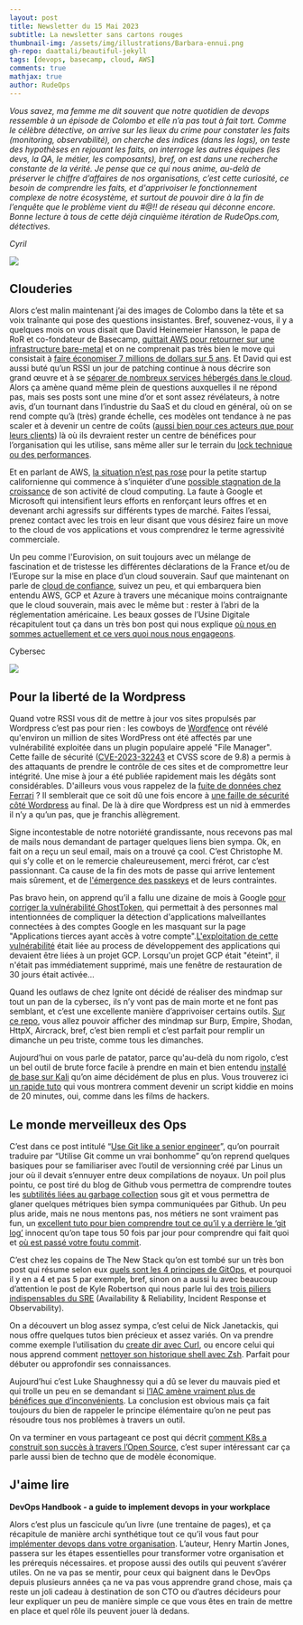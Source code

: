 ```yaml
---
layout: post
title: Newsletter du 15 Mai 2023
subtitle: La newsletter sans cartons rouges
thumbnail-img: /assets/img/illustrations/Barbara-ennui.png
gh-repo: daattali/beautiful-jekyll
tags: [devops, basecamp, cloud, AWS]
comments: true
mathjax: true
author: RudeOps
---
```



_Vous savez, ma femme me dit souvent que notre quotidien de devops ressemble à un épisode de Colombo et elle n’a pas tout à fait tort. Comme le célèbre détective, on arrive sur les lieux du crime pour constater les faits (monitoring, observabilité), on cherche des indices (dans les logs), on teste des hypothèses en rejouant les faits, on interroge les autres équipes (les devs, la QA, le métier, les composants), bref, on est dans une recherche constante de la vérité. Je pense que ce qui nous anime, au-delà de préserver le chiffre d’affaires de nos organisations, c’est cette curiosité, ce besoin de comprendre les faits, et d'apprivoiser le fonctionnement complexe de notre écosystème, et surtout de pouvoir dire à la fin de l’enquête que le problème vient du #@!! de réseau qui déconne encore. Bonne lecture à tous de cette déjà cinquième itération de RudeOps.com, détectives._

_Cyril_  

![](https://storage.mlcdn.com/account_image/325165/5yMQRR50LqnwZLDwvcCWlDcWKA5iyE1qK2R4CNUw.png)

## Clouderies

Alors c’est malin maintenant j’ai des images de Colombo dans la tête et sa voix traînante qui pose des questions insistantes. Bref, souvenez-vous, il y a quelques mois on vous disait que David Heinemeier Hansson, le papa de RoR et co-fondateur de Basecamp,  [quittait AWS pour retourner sur une infrastructure bare-metal](https://world.hey.com/dhh/why-we-re-leaving-the-cloud-654b47e0)  et on ne comprenait pas très bien le move qui consistait à  [faire économiser 7 millions de dollars sur 5 ans](https://dev.37signals.com/our-cloud-spend-in-2022/). Et David qui est aussi buté qu’un RSSI un jour de patching continue à nous décrire son grand œuvre et à se  [séparer de nombreux services hébergés dans le cloud](https://world.hey.com/dhh/it-s-not-just-cloud-costs-that-are-out-of-control-efcd098c). Alors ça amène quand même plein de questions auxquelles il ne répond pas, mais ses posts sont une mine d’or et sont assez révélateurs, à notre avis, d’un tournant dans l’industrie du SaaS et du cloud en général, où on se rend compte qu’à (très) grande échelle, ces modèles ont tendance à ne pas scaler et à devenir un centre de coûts ([aussi bien pour ces acteurs que pour leurs clients](https://www.bloomberg.com/news/articles/2023-04-26/amazon-starts-round-of-layoffs-in-aws-cloud-services-division?leadSource=uverify%20wall)) là où ils devraient rester un centre de bénéfices pour l’organisation qui les utilise, sans même aller sur le terrain du  [lock technique ou des performances](https://ubuntu.com/blog/cloud-repatriation-reasons).

Et en parlant de AWS,  [la situation n’est pas rose](https://www.nextplatform.com/2023/04/28/of-course-aws-revenues-are-slowing-and-profits-are-pinched/)  pour la petite startup californienne qui commence à s’inquiéter d’une  [possible stagnation de la croissance](https://www.digitalcommerce360.com/article/amazon-sales/)  de son activité de cloud computing. La faute à Google et Microsoft qui intensifient leurs efforts en renforçant leurs offres et en devenant archi agressifs sur différents types de marché. Faites l’essai, prenez contact avec les trois en leur disant que vous désirez faire un move to the cloud de vos applications et vous comprendrez le terme agressivité commerciale.

Un peu comme l'Eurovision, on suit toujours avec un mélange de fascination et de tristesse les différentes déclarations de la France et/ou de l’Europe sur la mise en place d’un cloud souverain. Sauf que maintenant on parle de  [cloud de confiance](https://www.ssi.gouv.fr/actualite/cloud-de-confiance-nouveau-dispositif-daccompagnement-vers-lobtention-du-visa-de-securite-secnumcloud-a-destination-de-nos-startups-et-pme/), suivez un peu, et qui embarquera bien entendu AWS, GCP et Azure à travers une mécanique moins contraignante que le cloud souverain, mais avec le même but : rester à l’abri de la réglementation américaine. Les beaux gosses de l’Usine Digitale récapitulent tout ça dans un très bon post qui nous explique  [où nous en sommes actuellement et ce vers quoi nous nous engageons](https://www.usine-digitale.fr/article/comme-la-france-l-europe-veut-lancer-un-label-cloud-de-confiance.N2131016).  

Cybersec

![](https://storage.mlcdn.com/account_image/325165/39oaTLQw7yXMJGCoYdjd68B2otwGKi0Exz4or3Uh.png)

## Pour la liberté de la Wordpress

Quand votre RSSI vous dit de mettre à jour vos sites propulsés par Wordpress c’est pas pour rien : les cowboys de  [Wordfence](https://www.wordfence.com/) ont révélé qu'environ un million de sites WordPress ont été affectés par une vulnérabilité exploitée dans un plugin populaire appelé "File Manager". Cette faille de sécurité ([CVE-2023-32243](https://nvd.nist.gov/vuln/detail/CVE-2023-32243)  et CVSS score de 9.8) a permis à des attaquants de prendre le contrôle de ces sites et de compromettre leur intégrité. Une mise à jour a été publiée rapidement mais les dégâts sont considérables. D'ailleurs vous vous rappelez de la  [fuite de données chez Ferrari](https://medium.com/@rudeops/newsletter-rudeops-du-31-03-2023-ec1684fa77b2)  ? Il semblerait que ce soit dû une fois encore à  [une faille de sécurité côté Wordpress](https://www.char49.com/articles/we-dont-have-a-ferrari-but-we-had-their-database-credentials)  au final. De là à dire que Wordpress est un nid à emmerdes il n’y a qu’un pas, que je franchis allègrement.

Signe incontestable de notre notoriété grandissante, nous recevons pas mal de mails nous demandant de partager quelques liens bien sympa. Ok, en fait on a reçu un seul email, mais on a trouvé ça cool. C’est Christophe M. qui s’y colle et on le remercie chaleureusement, merci frérot, car c’est passionnant. Ca cause de la fin des mots de passe qui arrive lentement mais sûrement, et de  [l'émergence des passkeys](https://lapcatsoftware.com/articles/2023/5/1.html)  et de leurs contraintes.

Pas bravo hein, on apprend qu’il a fallu une dizaine de mois à Google  [pour corriger la vulnérabilité GhostToken](https://www.bleepingcomputer.com/news/security/ghosttoken-gcp-flaw-let-attackers-backdoor-google-accounts/), qui permettait à des personnes mal intentionnées de compliquer la détection d'applications malveillantes connectées à des comptes Google en les masquant sur la page "Applications tierces ayant accès à votre compte".[L'exploitation de cette vulnérabilité](https://www.darkreading.com/remote-workforce/-ghosttoken-opens-google-accounts-to-permanent-infection)  était liée au process de développement des applications qui devaient être liées à un projet GCP. Lorsqu'un projet GCP était "éteint", il n'était pas immédiatement supprimé, mais une fenêtre de restauration de 30 jours était activée…

Quand les outlaws de chez Ignite ont décidé de réaliser des mindmap sur tout un pan de la cybersec, ils n’y vont pas de main morte et ne font pas semblant, et c’est une excellente manière d’apprivoiser certains outils.  [Sur ce repo](https://github.com/Ignitetechnologies/Mindmap), vous allez pouvoir afficher des mindmap sur Burp, Empire, Shodan, HttpX, Aircrack, bref, c’est bien rempli et c’est parfait pour remplir un dimanche un peu triste, comme tous les dimanches.

Aujourd’hui on vous parle de patator, parce qu'au-delà du nom rigolo, c’est un bel outil de brute force facile à prendre en main et bien entendu  [installé de base sur Kali](https://www.kali.org/tools/patator/)  qu’on aime décidément de plus en plus. Vous trouverez ici  [un rapide tuto](https://secnhack.in/patator-a-brute-forcing-tool/)  qui vous montrera comment devenir un script kiddie en moins de 20 minutes, oui, comme dans les films de hackers.

## Le monde merveilleux des Ops

C’est dans ce post intitulé “[Use Git like a senior engineer](https://levelup.gitconnected.com/use-git-like-a-senior-engineer-ef6d741c898e)”, qu’on pourrait traduire par “Utilise Git comme un vrai bonhomme” qu’on reprend quelques basiques pour se familiariser avec l’outil de versionning créé par Linus un jour où il devait s’ennuyer entre deux compilations de noyaux. Un poil plus pointu, ce post tiré du blog de Github vous permettra de comprendre toutes les  [subtilités liées au garbage collection](https://github.blog/2022-09-13-scaling-gits-garbage-collection/)  sous git et vous permettra de glaner quelques métriques bien sympa communiquées par Github. Un peu plus aride, mais ne nous mentons pas, nos métiers ne sont vraiment pas fun, un  [excellent tuto pour bien comprendre tout ce qu’il y a derrière le ‘git log’](https://initialcommit.com/blog/git-log)  innocent qu’on tape tous 50 fois par jour pour comprendre qui fait quoi et  [où est passé votre foutu commit](https://ohshitgit.com/fr).

C’est chez les copains de The New Stack qu’on est tombé sur un très bon post qui résume selon eux  [quels sont les 4 principes de GitOps](https://thenewstack.io/4-core-principles-of-gitops/), et pourquoi il y en a 4 et pas 5 par exemple, bref, sinon on a aussi lu avec beaucoup d’attention le post de Kyle Robertson qui nous parle lui des  [trois piliers indispensables du SRE](https://medium.com/@jsakyle/the-foundational-pillars-of-site-reliability-engineering-d2249b192538)  (Availability & Reliability, Incident Response et Observability).

On a découvert un blog assez sympa, c’est celui de Nick Janetackis, qui nous offre quelques tutos bien précieux et assez variés. On va prendre comme exemple l’utilisation du  [create dir avec Curl](https://nickjanetakis.com/blog/create-parent-directories-with-curl-using-the-create-dirs-flag), ou encore celui qui nous apprend comment  [nettoyer son historique shell avec Zsh](https://nickjanetakis.com/blog/clearing-and-restoring-your-current-and-saved-shell-history-with-zsh). Parfait pour débuter ou approfondir ses connaissances.

Aujourd’hui c’est Luke Shaughnessy qui a dû se lever du mauvais pied et qui trolle un peu en se demandant si  [l’IAC amène vraiment plus de bénéfices que d’inconvénients](https://lukeshaughnessy.medium.com/infrastructure-as-code-is-not-the-answer-cfaf4882dcba). La conclusion est obvious mais ça fait toujours du bien de rappeler le principe élémentaire qu’on ne peut pas résoudre tous nos problèmes à travers un outil.

On va terminer en vous partageant ce post qui décrit  [comment K8s a construit son succès à travers l’Open Source](https://devinterrupted.substack.com/p/how-open-source-enabled-kubernetes), c’est super intéressant car ça parle aussi bien de techno que de modèle économique.  

## J'aime lire


**DevOps Handbook - a guide to implement devops in your workplace**

Alors c’est plus un fascicule qu’un livre (une trentaine de pages), et ça récapitule de manière archi synthétique tout ce qu’il vous faut pour  [implémenter devops dans votre organisation](https://www.amazon.fr/DevOps-Handbook-Guide-Implementing-Workplace/dp/B07KFRGJ5R). L’auteur, Henry Martin Jones, passera sur les étapes essentielles pour transformer votre organisation et les prérequis nécessaires. et propose aussi des outils qui peuvent s’avérer utiles. On ne va pas se mentir, pour ceux qui baignent dans le DevOps depuis plusieurs années ça ne va pas vous apprendre grand chose, mais ça reste un joli cadeau à destination de son CTO ou d’autres décideurs pour leur expliquer un peu de manière simple ce que vous êtes en train de mettre en place et quel rôle ils peuvent jouer là dedans.